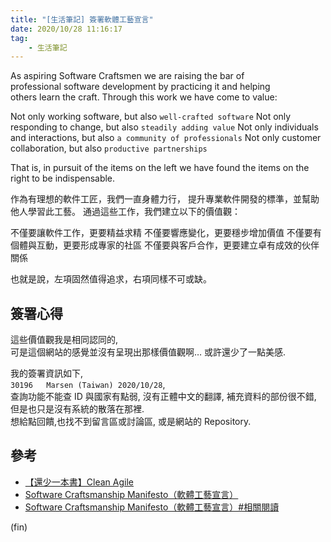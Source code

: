 ```yaml
---
title: "[生活筆記] 簽署軟體工藝宣言"
date: 2020/10/28 11:16:17
tag:
    - 生活筆記
---
```


As aspiring Software Craftsmen we are raising the bar of  
professional software development by practicing it and helping  
others learn the craft. Through this work we have come to value:  

Not only working software, but also `well-crafted software`
Not only responding to change, but also `steadily adding value`
Not only individuals and interactions, but also `a community of professionals`
Not only customer collaboration, but also `productive partnerships`

That is, in pursuit of the items on the left we have found the items on the right to be indispensable.  

作為有理想的軟件工匠，我們一直身體力行，
提升專業軟件開發的標準，並幫助他人學習此工藝。
通過這些工作，我們建立以下的價值觀：

不僅要讓軟件工作，更要精益求精
不僅要響應變化，更要穩步增加價值
不僅要有個體與互動，更要形成專家的社區
不僅要與客戶合作，更要建立卓有成效的伙伴關係

也就是說，左項固然值得追求，右項同樣不可或缺。

## 簽署心得

這些價值觀我是相同認同的,  
可是這個網站的感覺並沒有呈現出那樣價值觀啊…
或許還少了一點美感.  

我的簽署資訊如下,  
`30196   Marsen (Taiwan) 2020/10/28`,  
查詢功能不能查 ID 與國家有點弱,
沒有正體中文的翻譯,  補充資料的部份很不錯,  
但是也只是沒有系統的散落在那裡.  
想給點回饋,也找不到留言區或討論區, 或是網站的 Repository.  

## 參考

- [【還少一本書】Clean Agile](http://teddy-chen-tw.blogspot.com/search/label/%E9%82%84%E5%B0%91%E4%B8%80%E6%9C%AC%E6%9B%B8)
- [Software Craftsmanship Manifesto（軟體工藝宣言）](http://manifesto.softwarecraftsmanship.org/)
- [Software Craftsmanship Manifesto（軟體工藝宣言）#相關閱讀](http://manifesto.softwarecraftsmanship.org/#/en/reading)

(fin)

